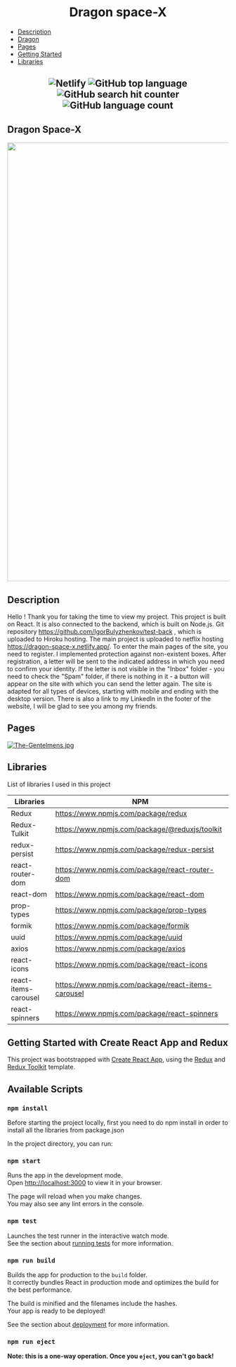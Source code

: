 <h1 align="center">Dragon space-X</h1>

- [Description](#description)
- [Dragon](#dragon)
- [Pages](#pages)
- [Getting Started](#getting-started-with-create-react-app-and-redux)
- [Libraries](#libraries)

<h2 align="center">
  
![Netlify](https://img.shields.io/netlify/c2f08a19-a2ab-449b-be46-0bef50ab12e0)        ![GitHub top language](https://img.shields.io/github/languages/top/IgorBulyzhenkov/test-front)               ![GitHub search hit counter](https://img.shields.io/github/search/IgorBulyzhenkov/test-front/main)                 ![GitHub language count](https://img.shields.io/github/languages/count/IgorBulyzhenkov/test-front)

## Dragon Space-X

<img src="./src/image/Dragon.gif" width="1000"/>

## Description

Hello ! Thank you for taking the time to view my project. This project is built on React. It is also connected to the backend, which is built on Node.js. Git
 repository https://github.com/IgorBulyzhenkov/test-back , which is uploaded to Hiroku hosting. The main project is uploaded to netflix hosting https://dragon-space-x.netlify.app/.
To enter the main pages of the site, you need to register. I implemented protection against non-existent boxes. After registration, a letter will be sent to the indicated address in which you need to confirm your identity. If the letter is not visible in the "Inbox" folder - you need to check the "Spam" folder, if there is nothing in it - a button will appear on the site with which you can send the letter again. The site is adapted for all types of devices, starting with mobile and ending with the desktop version. There is also a link to my LinkedIn in the footer of the website, I will be glad to see you among my friends.

## Pages

[![The-Gentelmens.jpg](https://i.postimg.cc/C1XCCdM5/The-Gentelmens.jpg)](https://postimg.cc/YGNmMrWB)

## Libraries

List of libraries I used in this project

| Libraries            | NPM                                                |
| -------------------- | -------------------------------------------------- |
| Redux                | https://www.npmjs.com/package/redux                |
| Redux-Tulkit         | https://www.npmjs.com/package/@reduxjs/toolkit     |
| redux-persist        | https://www.npmjs.com/package/redux-persist        |
| react-router-dom     | https://www.npmjs.com/package/react-router-dom     |
| react-dom            | https://www.npmjs.com/package/react-dom            |
| prop-types           | https://www.npmjs.com/package/prop-types           |
| formik               | https://www.npmjs.com/package/formik               |
| uuid                 | https://www.npmjs.com/package/uuid                 |
| axios                | https://www.npmjs.com/package/axios                |
| react-icons          | https://www.npmjs.com/package/react-icons          |
| react-items-carousel | https://www.npmjs.com/package/react-items-carousel |
| react-spinners       | https://www.npmjs.com/package/react-spinners       |

## Getting Started with Create React App and Redux

This project was bootstrapped with [Create React App](https://github.com/facebook/create-react-app), using the [Redux](https://redux.js.org/) and [Redux Toolkit](https://redux-toolkit.js.org/) template.

## Available Scripts

### `npm install`

Before starting the project locally, first you need to do npm install in order to install all the libraries from package.json

In the project directory, you can run:

### `npm start`

Runs the app in the development mode.\
Open [http://localhost:3000](http://localhost:3000) to view it in your browser.

The page will reload when you make changes.\
You may also see any lint errors in the console.

### `npm test`

Launches the test runner in the interactive watch mode.\
See the section about [running tests](https://facebook.github.io/create-react-app/docs/running-tests) for more information.

### `npm run build`

Builds the app for production to the `build` folder.\
It correctly bundles React in production mode and optimizes the build for the best performance.

The build is minified and the filenames include the hashes.\
Your app is ready to be deployed!

See the section about [deployment](https://facebook.github.io/create-react-app/docs/deployment) for more information.

### `npm run eject`

**Note: this is a one-way operation. Once you `eject`, you can't go back!**
